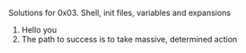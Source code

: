 Solutions for 0x03. Shell, init files, variables and expansions
1. Hello you
2. The path to success is to take massive, determined action
